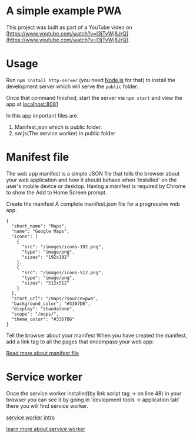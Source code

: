 # A simple example PWA
This project was built as part of a YouTube video on [https://www.youtube.com/watch?v=I3jTvWj8JrQ](https://www.youtube.com/watch?v=I3jTvWj8JrQ).

# Usage
Run `npm install http-server` (you need [Node.js](https://nodejs.org) for that) to install the development server which will serve the `public` folder.

Once that command finished, start the server via `npm start` and view the app at [localhost:8081](http://localhost:8081)

In this app important files are.
  1. Manifest.json which is public folder.
  2. sw.js(The service worker) in public folder
  

# Manifest file
The web app manifest is a simple JSON file that tells the browser about your web application and how it should behave when 'installed' on the user's mobile device or desktop. Having a manifest is required by Chrome to show the Add to Home Screen prompt.


Create the manifest
A complete manifest.json file for a progressive web app.
```
{
  "short_name": "Maps",
  "name": "Google Maps",
  "icons": [
    {
      "src": "/images/icons-192.png",
      "type": "image/png",
      "sizes": "192x192"
    },
    {
      "src": "/images/icons-512.png",
      "type": "image/png",
      "sizes": "512x512"
    }
  ],
  "start_url": "/maps/?source=pwa",
  "background_color": "#3367D6",
  "display": "standalone",
  "scope": "/maps/",
  "theme_color": "#3367D6"
}
```

Tell the browser about your manifest
When you have created the manifest, add a link tag to all the pages that encompass your web app:

<link rel="manifest" href="/manifest.json">

[Read more about manifest file](https://developers.google.com/web/fundamentals/web-app-manifest/)


# Service worker
Once the service worker installed(by link script tag -> on line 48) in your browser you can see it by going in 'devlopment tools -> application tab' there you will find service worker.

[service worker intro](https://docs.google.com/presentation/d/1bFVDRa71JK0ilr6lS6y9Twqp9gy8jzV1O8FFbG4A3qk/edit#slide=id.p4)

[learn more about service worker](https://codelabs.developers.google.com/codelabs/pwa-scripting-the-service-worker/index.html?index=..%2F..dev-pwa-training#0)



